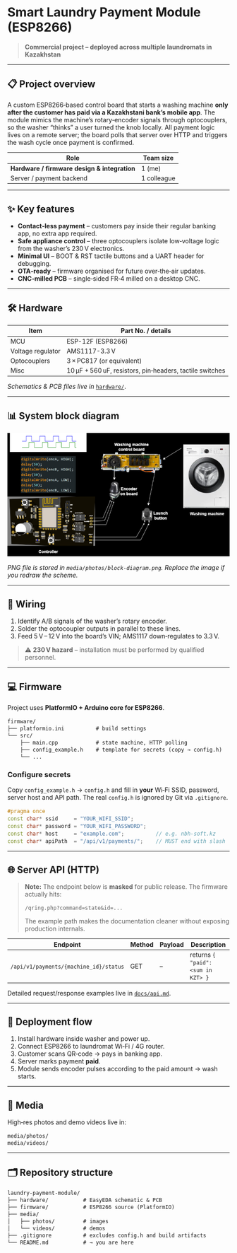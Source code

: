 # Smart Laundry Payment Module (ESP8266)

> **Commercial project – deployed across multiple laundromats in Kazakhstan**

---

## 📋 Project overview

A custom ESP8266‑based control board that starts a washing machine **only after the customer has paid via a Kazakhstani bank’s mobile app**.  The module mimics the machine’s rotary‑encoder signals through optocouplers, so the washer “thinks” a user turned the knob locally.  All payment logic lives on a remote server; the board polls that server over HTTP and triggers the wash cycle once payment is confirmed.

| Role                                         | Team size   |
| -------------------------------------------- | ----------- |
| **Hardware / firmware design & integration** | 1 (me)      |
| Server / payment backend                     | 1 colleague |

---

## ✨ Key features

* **Contact‑less payment** – customers pay inside their regular banking app, no extra app required.
* **Safe appliance control** – three optocouplers isolate low‑voltage logic from the washer’s 230 V electronics.
* **Minimal UI** – BOOT & RST tactile buttons and a UART header for debugging.
* **OTA‑ready** – firmware organised for future over‑the‑air updates.
* **CNC‑milled PCB** – single‑sided FR‑4 milled on a desktop CNC.

---

## 🛠️ Hardware

| Item              | Part No. / details                                 |
| ----------------- | -------------------------------------------------- |
| MCU               | ESP-12F (ESP8266)                                  |
| Voltage regulator | AMS1117-3.3 V                                      |
| Optocouplers      | 3 × PC817 (or equivalent)                          |
| Misc              | 10 µF + 560 uF, resistors, pin‑headers, tactile switches |

*Schematics & PCB files live in* [`hardware/`](hardware/).

---

## 📊 System block diagram

![Block diagram](media/photos/block-diagram.png)

*PNG file is stored in `media/photos/block-diagram.png`. Replace the image if you redraw the scheme.*

---

## 🔌 Wiring

1. Identify A/B signals of the washer’s rotary encoder.
2. Solder the optocoupler outputs in parallel to these lines.
3. Feed 5 V – 12 V into the board’s VIN; AMS1117 down‑regulates to 3.3 V.

> ⚠️ **230 V hazard** – installation must be performed by qualified personnel.

---

## 💻 Firmware

Project uses **PlatformIO + Arduino core for ESP8266**.

```
firmware/
├── platformio.ini          # build settings
└── src/
    ├── main.cpp            # state machine, HTTP polling
    ├── config_example.h    # template for secrets (copy → config.h)
    └── ...
```

### Configure secrets

Copy `config_example.h` → `config.h` and fill in **your** Wi‑Fi SSID, password, server host and API path. The real `config.h` is ignored by Git via `.gitignore`.

```cpp
#pragma once
const char* ssid     = "YOUR_WIFI_SSID";
const char* password = "YOUR_WIFI_PASSWORD";
const char* host     = "example.com";          // e.g. nbh-soft.kz
const char* apiPath  = "/api/v1/payments/";    // MUST end with slash
```

---

## 🌐 Server API (HTTP)

> **Note:** The endpoint below is **masked** for public release. The firmware actually hits:
>
> ```text
> /qring.php?command=state&id=...
> ```
>
> The example path makes the documentation cleaner without exposing production internals.

| Endpoint                               | Method | Payload | Description                        |
| -------------------------------------- | ------ | ------- | ---------------------------------- |
| `/api/v1/payments/{machine_id}/status` | GET    | –       | returns `{ "paid": <sum in KZT> }` |

Detailed request/response examples live in [`docs/api.md`](docs/api.md).

---

## 🚀 Deployment flow

1. Install hardware inside washer and power up.
2. Connect ESP8266 to laundromat Wi‑Fi / 4G router.
3. Customer scans QR‑code → pays in banking app.
4. Server marks payment **paid**.
5. Module sends encoder pulses according to the paid amount → wash starts.

---

## 📸 Media

High‑res photos and demo videos live in:

```
media/photos/
media/videos/
```

---

## 🗂️ Repository structure

```
laundry-payment-module/
├── hardware/           # EasyEDA schematic & PCB
├── firmware/           # ESP8266 source (PlatformIO)
├── media/
│   ├── photos/         # images
│   └── videos/         # demos
├── .gitignore          # excludes config.h and build artifacts
└── README.md           # → you are here
```

